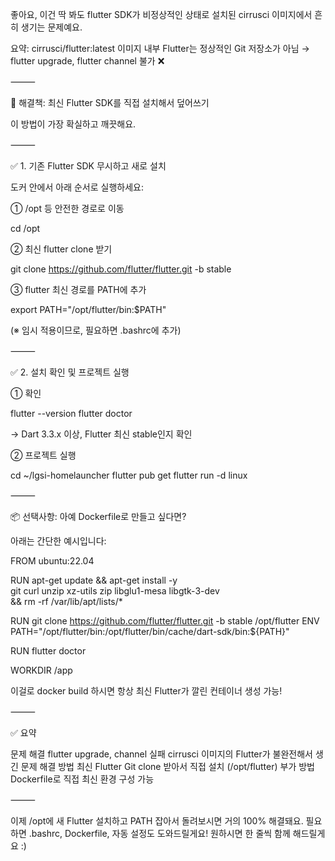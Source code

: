 좋아요, 이건 딱 봐도 flutter SDK가 비정상적인 상태로 설치된 cirrusci 이미지에서 흔히 생기는 문제예요.

요약: cirrusci/flutter:latest 이미지 내부 Flutter는 정상적인 Git 저장소가 아님 → flutter upgrade, flutter channel 불가 ❌

⸻

🎯 해결책: 최신 Flutter SDK를 직접 설치해서 덮어쓰기

이 방법이 가장 확실하고 깨끗해요.

⸻

✅ 1. 기존 Flutter SDK 무시하고 새로 설치

도커 안에서 아래 순서로 실행하세요:

① /opt 등 안전한 경로로 이동

cd /opt

② 최신 flutter clone 받기

git clone https://github.com/flutter/flutter.git -b stable

③ flutter 최신 경로를 PATH에 추가

export PATH="/opt/flutter/bin:$PATH"

(※ 임시 적용이므로, 필요하면 .bashrc에 추가)

⸻

✅ 2. 설치 확인 및 프로젝트 실행

① 확인

flutter --version
flutter doctor

→ Dart 3.3.x 이상, Flutter 최신 stable인지 확인

② 프로젝트 실행

cd ~/lgsi-homelauncher
flutter pub get
flutter run -d linux


⸻

📦 선택사항: 아예 Dockerfile로 만들고 싶다면?

아래는 간단한 예시입니다:

FROM ubuntu:22.04

RUN apt-get update && apt-get install -y \
    git curl unzip xz-utils zip libglu1-mesa libgtk-3-dev \
    && rm -rf /var/lib/apt/lists/*

RUN git clone https://github.com/flutter/flutter.git -b stable /opt/flutter
ENV PATH="/opt/flutter/bin:/opt/flutter/bin/cache/dart-sdk/bin:${PATH}"

RUN flutter doctor

WORKDIR /app

이걸로 docker build 하시면 항상 최신 Flutter가 깔린 컨테이너 생성 가능!

⸻

✅ 요약

문제	해결
flutter upgrade, channel 실패	cirrusci 이미지의 Flutter가 불완전해서 생긴 문제
해결 방법	최신 Flutter Git clone 받아서 직접 설치 (/opt/flutter)
부가 방법	Dockerfile로 직접 최신 환경 구성 가능


⸻

이제 /opt에 새 Flutter 설치하고 PATH 잡아서 돌려보시면 거의 100% 해결돼요.
필요하면 .bashrc, Dockerfile, 자동 설정도 도와드릴게요!
원하시면 한 줄씩 함께 해드릴게요 :)
